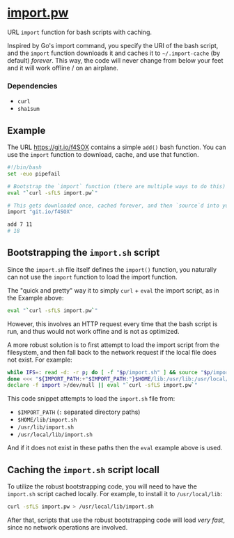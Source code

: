 # [import.pw](https://import.pw)

URL `import` function for bash scripts with caching.

Inspired by Go's import command, you specify the URI of the bash script,
and the `import` function downloads it and caches it to `~/.import-cache`
(by default) _forever_. This way, the code will never change from below
your feet and it will work offline / on an airplane.

### Dependencies

 * `curl`
 * `sha1sum`


## Example

The URL https://git.io/f4SOX contains a simple `add()` bash function.
You can use the `import` function to download, cache, and use that function.

```bash
#!/bin/bash
set -euo pipefail

# Bootstrap the `import` function (there are multiple ways to do this)
eval "`curl -sfLS import.pw`"

# This gets downloaded once, cached forever, and then `source`d into your script
import "git.io/f4SOX"

add 7 11
# 18
```


## Bootstrapping the `import.sh` script

Since the `import.sh` file itself defines the `import()` function, you naturally
can not use the `import` function to load the import function.

The "quick and pretty" way it to simply `curl` + `eval` the import script, as in
the Example above:

```bash
eval "`curl -sfLS import.pw`"
```

However, this involves an HTTP request every time that the bash script is run, and
thus would not work offine and is not as optimized.

A more robust solution is to first attempt to load the import script from the
filesystem, and then fall back to the network request if the local file does not
exist. For example:

```bash
while IFS=: read -d: -r p; do [ -f "$p/import.sh" ] && source "$p/import.sh" && break ||:
done <<< "${IMPORT_PATH:+"$IMPORT_PATH:"}$HOME/lib:/usr/lib:/usr/local/lib:"
declare -f import >/dev/null || eval "`curl -sfLS import.pw`"
```

This code snippet attempts to load the `import.sh` file from:

 * `$IMPORT_PATH` (`:` separated directory paths)
 * `$HOME/lib/import.sh`
 * `/usr/lib/import.sh`
 * `/usr/local/lib/import.sh`

And if it does not exist in these paths then the `eval` example above is used.


## Caching the `import.sh` script locall

To utilize the robust bootstrapping code, you will need to have the `import.sh`
script cached locally. For example, to install it to `/usr/local/lib`:

```bash
curl -sfLS import.pw > /usr/local/lib/import.sh
```

After that, scripts that use the robust bootstrapping code will load _very fast_,
since no network operations are involved.
